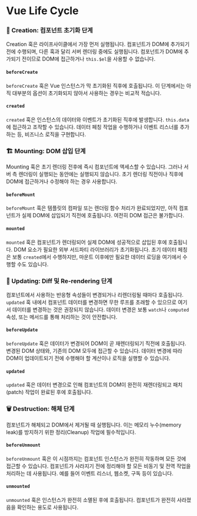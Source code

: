 # Vue Life Cycle

### 📖 Creation: 컴포넌트 초기화 단계

Creation 훅은 라이프사이클에서 가장 먼저 실행됩니다. 컴포넌트가 DOM에 추가되기 전에 수행되며, 다른 훅과 달리 서버 렌더링 중에도 실행됩니다. 컴포넌트가 DOM에 추가되기 전이므로 DOM에 접근하거나 `this.$el`을 사용할 수 없습니다.

#### `beforeCreate`

`beforeCreate` 훅은 Vue 인스턴스가 막 초기화된 직후에 호출됩니다.
이 단계에서는 아직 대부분의 옵션이 초기화되지 않아서 사용하는 경우는 비교적 적습니다.

#### `created`

`created` 훅은 인스턴스의 데이터와 이벤트가 초기화된 직후에 발생합니다.
`this.data`에 접근하고 조작할 수 있습니다. 데이터 페칭 작업을 수행하거나 이벤트 리스너를 추가하는 등, 비즈니스 로직을 구현합니다.

### 🏗️ Mounting: DOM 삽입 단계

Mounting 훅은 초기 렌더링 전후에 즉시 컴포넌트에 액세스할 수 있습니다. 그러나 서버 측 렌더링이 실행되는 동안에는 실행되지 않습니다. 초기 렌더링 직전이나 직후에 DOM에 접근하거나 수정해야 하는 경우 사용합니다.

#### `beforeMount`

`beforeMount` 훅은 템플릿의 컴파일 또는 렌더링 함수 처리가 완료되었지만, 아직 컴포넌트가 실제 DOM에 삽입되기 직전에 호출됩니다. 여전히 DOM 접근은 불가합니다.

#### `mounted`

`mounted` 훅은 컴포넌트가 렌더링되어 실제 DOM에 성공적으로 삽입된 후에 호출됩니다.
DOM 요소가 필요한 외부 서드파티 라이브러리가 초기화됩니다. 초기 데이터 페칭은 보통 `created`에서 수행하지만, 마운트 이후에만 필요한 데이터 로딩을 여기에서 수행할 수도 있습니다.

### 🔄 Updating: Diff 및 Re-rendering 단계

컴포넌트에서 사용하는 반응형 속성들이 변경되거나 리렌더링될 때마다 호출됩니다. `updated` 훅 내에서 컴포넌트 데이터를 변경하면 무한 루프를 초래할 수 있으므로 여기서 데이터를 변경하는 것은 권장되지 않습니다. 데이터 변경은 보통 `watch`나 `computed` 속성, 또는 메서드를 통해 처리하는 것이 안전합니다.

#### `beforeUpdate`

`beforeUpdate` 훅은 데이터가 변경되어 DOM이 곧 재렌더링되기 직전에 호출됩니다.
변경된 DOM 상태와, 기존의 DOM 모두에 접근할 수 있습니다. 데이터 변경에 따라 DOM이 업데이트되기 전에 수행해야 할 계산이나 로직을 실행할 수 있습니다.

#### `updated`

`updated` 훅은 데이터 변경으로 인해 컴포넌트의 DOM이 완전히 재렌더링되고 패치(patch) 작업이 완료된 후에 호출됩니다.

### 🗑️ Destruction: 해체 단계

컴포넌트가 해체되고 DOM에서 제거될 때 실행됩니다. 이는 메모리 누수(memory leak)를 방지하기 위한 정리(Cleanup) 작업에 필수적입니다.

#### `beforeUnmount`

`beforeUnmount` 훅은 이 시점까지는 컴포넌트 인스턴스가 완전히 작동하며 모든 것에 접근할 수 있습니다. 컴포넌트가 사라지기 전에 정리해야 할 모든 비동기 및 전역 작업을 처리하는 데 사용됩니다. 예를 들어 이벤트 리스너, 웹소켓, 구독 등이 있습니다.

#### `unmounted`

`unmounted` 훅은 인스턴스가 완전히 소멸된 후에 호출됩니다. 컴포넌트가 완전히 사라졌음을 확인하는 용도로 사용됩니다.
